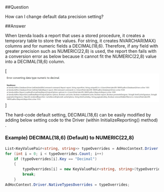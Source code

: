 ##Question

How can I change default data precision setting?


##Answer

When Izenda loads a report that uses a stored procedure, it creates a temporary table to store the values. For string, it creates NVARCHAR(MAX) columns and for numeric fields a DECIMAL(18,6). Therefore, if any field with greater precision such as NUMERIC(22,8) is used, the report then fails with a conversion error as below because it cannot fit the NUMERIC(22,8) value into a DECIMAL(18,6) column.

[![Test](/Home/Conversion.jpg)]

The hard-code default setting, DECIMAL(18,6) can be easily modified by adding below setting code to the Driver (within InitializeReporting() method) .

### Example) DECIMAL(18,6) (Default) to NUMERIC(22,8)

```csharp
List<KeyValuePair<string, string>> typeOverrides = AdHocContext.Driver.NativeTypesOverrides;
for (int i = 0; i < typeOverrides.Count; i++)
    if (typeOverrides[i].Key == "Decimal")
    {
        typeOverrides[i] = new KeyValuePair<string, string>(typeOverrides[i].Key, "NUMERIC(22,8)");
        break;
    }
AdHocContext.Driver.NativeTypesOverrides = typeOverrides;

```
